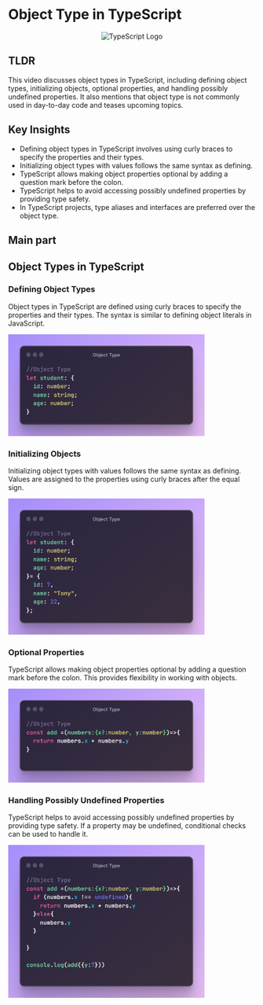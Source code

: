 # Object Type in TypeScript

<p align="center">
  <img src="https://www.copycat.dev/blog/wp-content/uploads/2022/12/Typescript-Object.png" alt="TypeScript Logo" width="800"/>
</p>

## TLDR

This video discusses object types in TypeScript, including defining object types, initializing objects, optional properties, and handling possibly undefined properties. It also mentions that object type is not commonly used in day-to-day code and teases upcoming topics.

## Key Insights

- Defining object types in TypeScript involves using curly braces to specify the properties and their types.
- Initializing object types with values follows the same syntax as defining.
- TypeScript allows making object properties optional by adding a question mark before the colon.
- TypeScript helps to avoid accessing possibly undefined properties by providing type safety.
- In TypeScript projects, type aliases and interfaces are preferred over the object type.

## Main part

## Object Types in TypeScript

### Defining Object Types

Object types in TypeScript are defined using curly braces to specify the properties and their types. The syntax is similar to defining object literals in JavaScript.

<p align="left">
  <img src="./assets2/object.png" alt="TypeScript Logo" width="400"/>
</p>

### Initializing Objects

Initializing object types with values follows the same syntax as defining. Values are assigned to the properties using curly braces after the equal sign.

<p align="left">
  <img src="./assets2/object2.png" alt="TypeScript Logo" width="400"/>
</p>

### Optional Properties

TypeScript allows making object properties optional by adding a question mark before the colon. This provides flexibility in working with objects.

<p align="left">
  <img src="./assets2/object3.png" alt="TypeScript Logo" width="400"/>
</p>

### Handling Possibly Undefined Properties

TypeScript helps to avoid accessing possibly undefined properties by providing type safety. If a property may be undefined, conditional checks can be used to handle it.

<p align="left">
  <img src="./assets2/object4.png" alt="TypeScript Logo" width="400"/>
</p>

